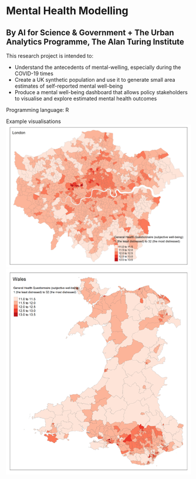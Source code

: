 # Mental Health Modelling
## By AI for Science & Government + The Urban Analytics Programme, The Alan Turing Institute

This research project is intended to:
- Understand the antecedents of mental-welling, especially during the COVID-19 times
- Create a UK synthetic population and use it to generate small area estimates of self-reported mental well-being 
- Produce a mental well-being dashboard that allows policy stakeholders to visualise and explore estimated mental health outcomes

Programming language: R

Example visualisations
![London GHQ](./images/London_GHQ1.png)
![Wales GHQ](./images/Wales_GHQ1.png)
